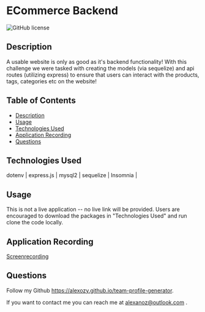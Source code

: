 # ECommerce Backend

 ![GitHub license](https://img.shields.io/badge/license-MIT-blue.svg)

## **Description**
A usable website is only as good as it's backend functionality! With this challenge we were tasked with creating the models (via sequelize) and api routes (utilizing express) to ensure that users can interact with the products, tags, categories etc on the website! 


## Table of Contents
  * [Description](#description)
  * [Usage](#usage)
  * [Technologies Used](#technologies-used)
  * [Application Recording](#liveapplication)
  * [Questions](#questions)


## Technologies Used
dotenv | express.js | mysql2 | sequelize | Insomnia | 

## Usage
This is not a live application -- no live link will be provided. Users are encouraged to download the packages in "Technologies Used" and run clone the code locally.

## Application Recording

[Screenrecording](https://watch.screencastify.com/v/l9s6qmn6OmRfSH92x7jx)


## Questions
Follow my Github https://alexozy.github.io/team-profile-generator.

If you want to contact me you can reach me at alexanoz@outlook.com .


